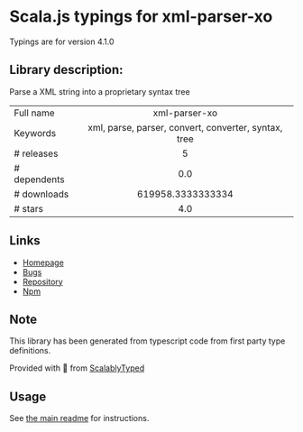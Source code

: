 
# Scala.js typings for xml-parser-xo

Typings are for version 4.1.0

## Library description:
Parse a XML string into a proprietary syntax tree

|                    |                 |
| ------------------ | :-------------: |
| Full name          | xml-parser-xo |
| Keywords           | xml, parse, parser, convert, converter, syntax, tree |
| # releases         | 5 |
| # dependents       | 0.0 |
| # downloads        | 619958.3333333334 |
| # stars            | 4.0 |

## Links
- [Homepage](https://github.com/chrisbottin/xml-parser#readme)
- [Bugs](https://github.com/chrisbottin/xml-parser/issues)
- [Repository](https://github.com/chrisbottin/xml-parser)
- [Npm](https://www.npmjs.com/package/xml-parser-xo)
    


## Note
This library has been generated from typescript code from first party type definitions.

Provided with :purple_heart: from [ScalablyTyped](https://github.com/oyvindberg/ScalablyTyped)

## Usage
See [the main readme](../../readme.md) for instructions.


